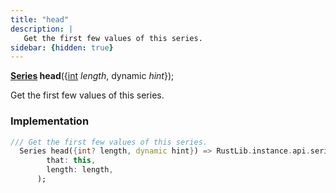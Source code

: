 ```yaml
---
title: "head"
description: |
   Get the first few values of this series.
sidebar: {hidden: true}
---
```

<span class="dart-code"><strong>[Series] head</strong>({<span class="nobr">[int] <i>length</i></span>, <span class="nobr">dynamic <i>hint</i></span>});</span>

 Get the first few values of this series.
### Implementation
```dart
/// Get the first few values of this series.
  Series head({int? length, dynamic hint}) => RustLib.instance.api.seriesHead(
        that: this,
        length: length,
      );
```

[Series]: /reference/classes/series/
[int]: https://api.flutter.dev/flutter/dart-core/int-class.html